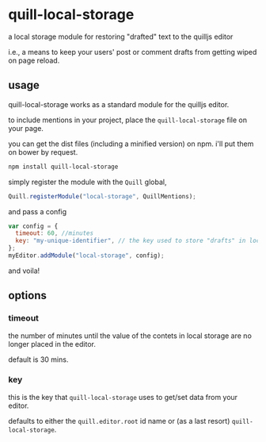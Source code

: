 # quill-local-storage
a local storage module for restoring "drafted" text to the quilljs editor

i.e., a means to keep your users' post or comment drafts from getting wiped on page reload.
## usage

quill-local-storage works as a standard module for the quilljs editor.

to include mentions in your project, place the `quill-local-storage` file on your page.

you can get the dist files (including a minified version) on npm. i'll put them on bower by request.

```sh
npm install quill-local-storage
```

simply register the module with the `Quill` global, 

```javascript
Quill.registerModule("local-storage", QuillMentions);
```
and pass a config 
```javascript
var config = {
  timeout: 60, //minutes
  key: "my-unique-identifier", // the key used to store "drafts" in localstorage
};
myEditor.addModule("local-storage", config);
```
and voila!
## options

### timeout
the number of minutes until the value of the contets in local storage are no longer placed in the editor.

default is 30 mins.

### key
this is the key that `quill-local-storage` uses to get/set data from your editor.

defaults to either the `quill.editor.root` id name or (as a last resort) `quill-local-storage`.
